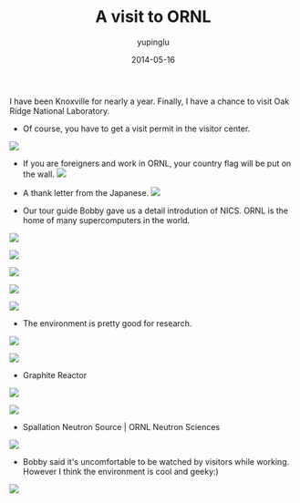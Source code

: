 ﻿---
author: yupinglu
comments: true
date: 2014-05-16
layout: post
slug: ORNL
title: A visit to ORNL
categories:
- Life
tags:
- ORNL
---


I have been Knoxville for nearly a year. Finally, I have a chance to visit Oak Ridge National Laboratory.


- Of course, you have to get a visit permit in the visitor center.

![](https://farm3.staticflickr.com/2934/14015703669_239acd382a_c.jpg)

- If you are foreigners and work in ORNL, your country flag will be put on the wall.
![](https://farm3.staticflickr.com/2935/14015704439_751e2c3224_c.jpg)

- A thank letter from the Japanese.
![](https://farm3.staticflickr.com/2932/14199088411_1e021a1598_c.jpg)

- Our tour guide Bobby gave us a detail introdution of NICS. ORNL is the home of many supercomputers in the world.

![](https://farm3.staticflickr.com/2919/14015714518_83032ee8a8_c.jpg)

![](https://farm6.staticflickr.com/5555/14222515353_e58228544f_c.jpg)

![](https://farm3.staticflickr.com/2920/14199089261_db86a285fb_c.jpg)

![](https://farm6.staticflickr.com/5508/14015747270_e20e3afe98_c.jpg)

![](https://farm3.staticflickr.com/2932/14199089341_66a09cecf2_c.jpg)

- The environment is pretty good for research.

![](https://farm3.staticflickr.com/2928/14202273254_f4004f28e7_c.jpg)

![](https://farm3.staticflickr.com/2900/14015713208_99f32bb279_c.jpg)

- Graphite Reactor

![](https://farm3.staticflickr.com/2925/14202367555_0104c26d77_c.jpg)

![](https://farm3.staticflickr.com/2913/14222513663_d5cd50a6f7_c.jpg)

- Spallation Neutron Source | ORNL Neutron Sciences

![](https://farm3.staticflickr.com/2896/14015744930_11f510a99c_c.jpg)

- Bobby said it's uncomfortable to be watched by visitors while working. However I think the environment is cool and geeky:)

![](https://farm3.staticflickr.com/2937/14222513303_f71d6537b5_c.jpg)




